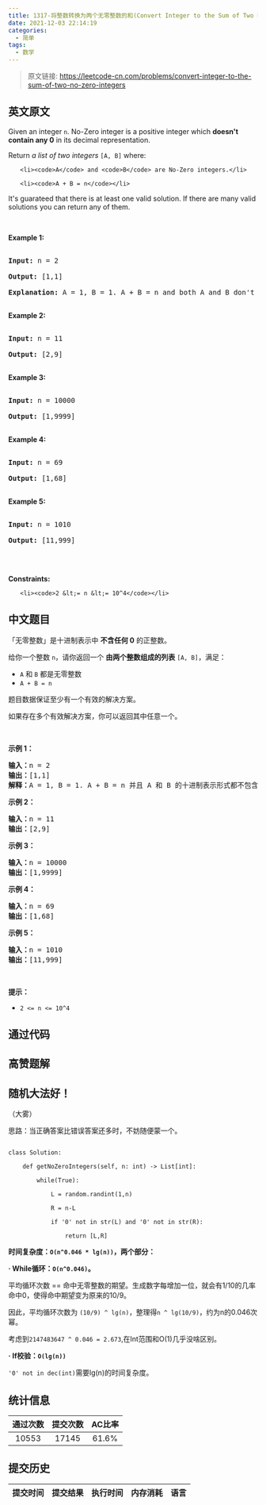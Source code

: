 ```yaml
---
title: 1317-将整数转换为两个无零整数的和(Convert Integer to the Sum of Two No-Zero Integers)
date: 2021-12-03 22:14:19
categories:
  - 简单
tags:
  - 数学
---
```


> 原文链接: https://leetcode-cn.com/problems/convert-integer-to-the-sum-of-two-no-zero-integers


## 英文原文
<div><p>Given an integer <code>n</code>. No-Zero integer is a positive integer which <strong>doesn&#39;t contain any 0</strong> in its decimal representation.</p>

<p>Return <em>a list of two integers</em> <code>[A, B]</code> where:</p>

<ul>
	<li><code>A</code> and <code>B</code> are No-Zero integers.</li>
	<li><code>A + B = n</code></li>
</ul>

<p>It&#39;s guarateed that there is at least one valid solution. If there are many valid solutions you can return any of them.</p>

<p>&nbsp;</p>
<p><strong>Example 1:</strong></p>

<pre>
<strong>Input:</strong> n = 2
<strong>Output:</strong> [1,1]
<strong>Explanation:</strong> A = 1, B = 1. A + B = n and both A and B don&#39;t contain any 0 in their decimal representation.
</pre>

<p><strong>Example 2:</strong></p>

<pre>
<strong>Input:</strong> n = 11
<strong>Output:</strong> [2,9]
</pre>

<p><strong>Example 3:</strong></p>

<pre>
<strong>Input:</strong> n = 10000
<strong>Output:</strong> [1,9999]
</pre>

<p><strong>Example 4:</strong></p>

<pre>
<strong>Input:</strong> n = 69
<strong>Output:</strong> [1,68]
</pre>

<p><strong>Example 5:</strong></p>

<pre>
<strong>Input:</strong> n = 1010
<strong>Output:</strong> [11,999]
</pre>

<p>&nbsp;</p>
<p><strong>Constraints:</strong></p>

<ul>
	<li><code>2 &lt;= n &lt;= 10^4</code></li>
</ul></div>

## 中文题目
<div><p>「无零整数」是十进制表示中 <strong>不含任何 0</strong>&nbsp;的正整数。</p>

<p>给你一个整数&nbsp;<code>n</code>，请你返回一个 <strong>由两个整数组成的列表</strong> <code>[A, B]</code>，满足：</p>

<ul>
	<li><code>A</code> 和 <code>B</code>&nbsp;都是无零整数</li>
	<li><code>A + B = n</code></li>
</ul>

<p>题目数据保证至少有一个有效的解决方案。</p>

<p>如果存在多个有效解决方案，你可以返回其中任意一个。</p>

<p>&nbsp;</p>

<p><strong>示例 1：</strong></p>

<pre><strong>输入：</strong>n = 2
<strong>输出：</strong>[1,1]
<strong>解释：</strong>A = 1, B = 1. A + B = n 并且 A 和 B 的十进制表示形式都不包含任何 0 。
</pre>

<p><strong>示例 2：</strong></p>

<pre><strong>输入：</strong>n = 11
<strong>输出：</strong>[2,9]
</pre>

<p><strong>示例 3：</strong></p>

<pre><strong>输入：</strong>n = 10000
<strong>输出：</strong>[1,9999]
</pre>

<p><strong>示例 4：</strong></p>

<pre><strong>输入：</strong>n = 69
<strong>输出：</strong>[1,68]
</pre>

<p><strong>示例 5：</strong></p>

<pre><strong>输入：</strong>n = 1010
<strong>输出：</strong>[11,999]
</pre>

<p>&nbsp;</p>

<p><strong>提示：</strong></p>

<ul>
	<li><code>2 &lt;= n &lt;= 10^4</code></li>
</ul>
</div>

## 通过代码
<RecoDemo>
</RecoDemo>


## 高赞题解
## 随机大法好！
（大雾）
思路：当正确答案比错误答案还多时，不妨随便蒙一个。
```python3 []
class Solution:
    def getNoZeroIntegers(self, n: int) -> List[int]:
        while(True):
            L = random.randint(1,n)
            R = n-L
            if '0' not in str(L) and '0' not in str(R):
                return [L,R]
```

**时间复杂度：`O(n^0.046 * lg(n))`，两个部分：**

**· While循环：`O(n^0.046)`。**
  平均循环次数 == 命中无零整数的期望。生成数字每增加一位，就会有1/10的几率命中0，使得命中期望变为原来的10/9。
  因此，平均循环次数为 `(10/9) ^ lg(n)`，整理得`n ^ lg(10/9)`，约为n的0.046次幂。
  考虑到`2147483647 ^ 0.046 = 2.673`,在Int范围和O(1)几乎没啥区别。

**· If校验：`O(lg(n))`**
  `'0' not in dec(int)`需要lg(n)的时间复杂度。

## 统计信息
| 通过次数 | 提交次数 | AC比率 |
| :------: | :------: | :------: |
|    10553    |    17145    |   61.6%   |

## 提交历史
| 提交时间 | 提交结果 | 执行时间 |  内存消耗  | 语言 |
| :------: | :------: | :------: | :--------: | :--------: |
